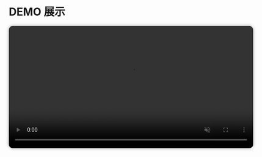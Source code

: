 # DEMO 展示

<video src="https://github.com/user-attachments/assets/050fc98b-03ff-4fea-adf3-93759610573f"
       controls
       width="640"
       muted
       playsinline
       style="border-radius: 10px; box-shadow: 0 0 10px rgba(0,0,0,0.3);">
Your browser does not support the video tag.
</video>
